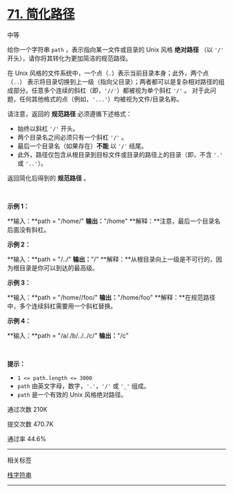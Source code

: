 # [71\. 简化路径](https://leetcode.cn/problems/simplify-path/)

中等

给你一个字符串 `path` ，表示指向某一文件或目录的 Unix 风格 **绝对路径** （以 `'/'` 开头），请你将其转化为更加简洁的规范路径。

在 Unix 风格的文件系统中，一个点（`.`）表示当前目录本身；此外，两个点 （`..`） 表示将目录切换到上一级（指向父目录）；两者都可以是复杂相对路径的组成部分。任意多个连续的斜杠（即，`'//'`）都被视为单个斜杠 `'/'` 。 对于此问题，任何其他格式的点（例如，`'...'`）均被视为文件/目录名称。

请注意，返回的 **规范路径** 必须遵循下述格式：

- 始终以斜杠 `'/'` 开头。
- 两个目录名之间必须只有一个斜杠 `'/'` 。
- 最后一个目录名（如果存在）**不能** 以 `'/'` 结尾。
- 此外，路径仅包含从根目录到目标文件或目录的路径上的目录（即，不含 `'.'` 或 `'..'`）。

返回简化后得到的 **规范路径** 。

&nbsp;

**示例 1：**

**输入：**path = "/home/"
**输出：**"/home"
**解释：**注意，最后一个目录名后面没有斜杠。 

**示例 2：**

**输入：**path = "/../"
**输出：**"/"
**解释：**从根目录向上一级是不可行的，因为根目录是你可以到达的最高级。

**示例 3：**

**输入：**path = "/home//foo/"
**输出：**"/home/foo"
**解释：**在规范路径中，多个连续斜杠需要用一个斜杠替换。

**示例 4：**

**输入：**path = "/a/./b/../../c/"
**输出：**"/c"

&nbsp;

**提示：**

- `1 <= path.length <= 3000`
- `path` 由英文字母，数字，`'.'`，`'/'` 或 `'_'` 组成。
- `path` 是一个有效的 Unix 风格绝对路径。

通过次数 210K

提交次数 470.7K

通过率 44.6%

* * *

相关标签

[栈](https://leetcode.cn/tag/stack/)[字符串](https://leetcode.cn/tag/string/)

* * *